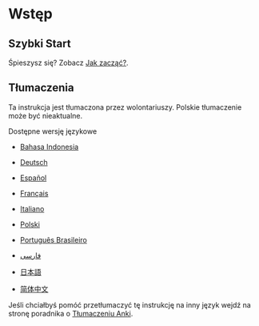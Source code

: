 # Wstęp

## Szybki Start

Śpieszysz się? Zobacz [Jak zacząć?](getting-started.md).

## Tłumaczenia

Ta instrukcja jest tłumaczona przez wolontariuszy. Polskie tłumaczenie może być nieaktualne.

Dostępne wersję językowe

- [Bahasa Indonesia](https://apps.ankiweb.net/docs/manual.id.html)

- [Deutsch](http://www.dennisproksch.de/anki)

- [Español](https://apps.ankiweb.net/docs/manual.es.html)

- [Français](https://apps.ankiweb.net/docs/manual.fr.html)

- [Italiano](https://web.archive.org/web/20160423223801/http://192.167.9.6/Anki_ITA/Manual_ITA.htm)

- [Polski](https://apps.ankiweb.net/docs/manual.pl.html)

- [Português Brasileiro](https://mizerablebr.github.io/anki-manual/)

- [فارسى](http://ankidroid.ir/anki.pdf)

- [日本語](http://wikiwiki.jp/rage2050/?FrontPage)

- [简体中文](http://www.ankichina.net/manual/anki/)

Jeśli chciałbyś pomóć przetłumaczyć tę instrukcję na inny język wejdź na stronę poradnika o [Tłumaczeniu Anki](https://translating.ankiweb.net/#/anki/manual).
